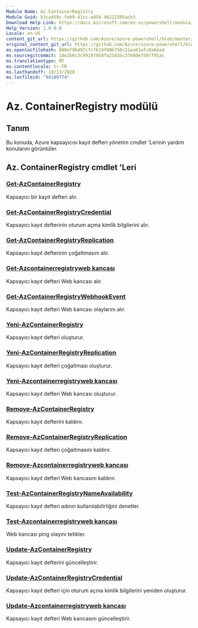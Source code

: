 ```yaml
---
Module Name: Az.ContainerRegistry
Module Guid: b3ca459c-feb9-41cc-a954-46222505acb3
Download Help Link: https://docs.microsoft.com/en-us/powershell/module/az.containerregistry
Help Version: 1.0.0.0
Locale: en-US
content_git_url: https://github.com/Azure/azure-powershell/blob/master/src/ContainerRegistry/ContainerRegistry/help/Az.ContainerRegistry.md
original_content_git_url: https://github.com/Azure/azure-powershell/blob/master/src/ContainerRegistry/ContainerRegistry/help/Az.ContainerRegistry.md
ms.openlocfilehash: 880ef9bd97c7cf619f00b750c21ea61afc0a6ead
ms.sourcegitcommit: 1de2b6c3c99197958fa2101bc37680e7507f91ac
ms.translationtype: MT
ms.contentlocale: tr-TR
ms.lasthandoff: 10/13/2020
ms.locfileid: "94109774"
---
```

# Az. ContainerRegistry modülü
## Tanım
Bu konuda, Azure kapsayıcısı kayıt defteri yönetim cmdlet 'Lerinin yardım konularını görüntüler.

## Az. ContainerRegistry cmdlet 'Leri
### [Get-AzContainerRegistry](Get-AzContainerRegistry.md)
Kapsayıcı bir kayıt defteri alır.

### [Get-AzContainerRegistryCredential](Get-AzContainerRegistryCredential.md)
Kapsayıcı kayıt defterinin oturum açma kimlik bilgilerini alır.

### [Get-AzContainerRegistryReplication](Get-AzContainerRegistryReplication.md)
Kapsayıcı kayıt defterinin çoğaltmasını alır.

### [Get-Azcontainerregistryweb kancası](Get-AzContainerRegistryWebhook.md)
Kapsayıcı kayıt defteri Web kancası alır.

### [Get-AzContainerRegistryWebhookEvent](Get-AzContainerRegistryWebhookEvent.md)
Kapsayıcı kayıt defteri Web kancası olaylarını alır.

### [Yeni-AzContainerRegistry](New-AzContainerRegistry.md)
Kapsayıcı kayıt defteri oluşturur.

### [Yeni-AzContainerRegistryReplication](New-AzContainerRegistryReplication.md)
Kapsayıcı kayıt defteri çoğaltması oluşturur.

### [Yeni-Azcontainerregistryweb kancası](New-AzContainerRegistryWebhook.md)
Kapsayıcı kayıt defteri Web kancası oluşturur.

### [Remove-AzContainerRegistry](Remove-AzContainerRegistry.md)
Kapsayıcı kayıt defterini kaldırır.

### [Remove-AzContainerRegistryReplication](Remove-AzContainerRegistryReplication.md)
Kapsayıcı kayıt defteri çoğaltmasını kaldırır.

### [Remove-Azcontainerregistryweb kancası](Remove-AzContainerRegistryWebhook.md)
Kapsayıcı kayıt defteri Web kancasını kaldırır.

### [Test-AzContainerRegistryNameAvailability](Test-AzContainerRegistryNameAvailability.md)
Kapsayıcı kayıt defteri adının kullanılabilirliğini denetler.

### [Test-Azcontainerregistryweb kancası](Test-AzContainerRegistryWebhook.md)
Web kancası ping olayını tetikler.

### [Update-AzContainerRegistry](Update-AzContainerRegistry.md)
Kapsayıcı kayıt defterini güncelleştirir.

### [Update-AzContainerRegistryCredential](Update-AzContainerRegistryCredential.md)
Kapsayıcı kayıt defteri için oturum açma kimlik bilgilerini yeniden oluşturur.

### [Update-Azcontainerregistryweb kancası](Update-AzContainerRegistryWebhook.md)
Kapsayıcı kayıt defteri Web kancasını güncelleştirir.


